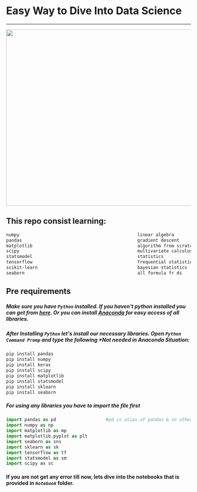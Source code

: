 # Easy Way to Dive Into Data Science
<hr>
<img src= "https://codersera.com/blog/wp-content/uploads/2019/11/main-page.jpg" height= "480px" width = "980px">


## This repo consist learning:
```bash
numpy                                             linear algebra
pandas                                            gradient descent
matplotlib                                        algorithm from scratch
scipy                                             multivariate calculus
statsmodel                                        statistics
tensorflow                                        frequential statistics
scikit-learn                                      bayesian statistics
seaborn                                           all formula fr ds
```


## Pre requirements

##### Make sure you have ```Python``` installed. If you haven't python installed you can get from [here](https://www.python.org/downloads/). Or you can install [Anaconda](https://www.anaconda.com/products/individual) for easy access of all libraries.

##### After Installing ```Python``` let's install our necessary libraries. Open *```Python Command Promp```* and type the following *Not needed in Anaconda Situation:
```bash
pip install pandas
pip install numpy
pip install keras
pip install scipy
pip install matplotlib
pip install statsmodel
pip install sklearn
pip install seaborn
```

##### For using any libraries you have to import the file first
```python
import pandas as pd                   #pd is alias of pandas & so others
import numpy as np
import matplotlib as mp
import matplotlib.pyplot as plt
import seaborn as sns
import sklearn as sk
import tensorflow as tf
import statsmodel as sm
import scipy as sc
```
#### If you are not get any error till now, lets dive into the notebooks that is provided in *****```Notebook```***** folder.



